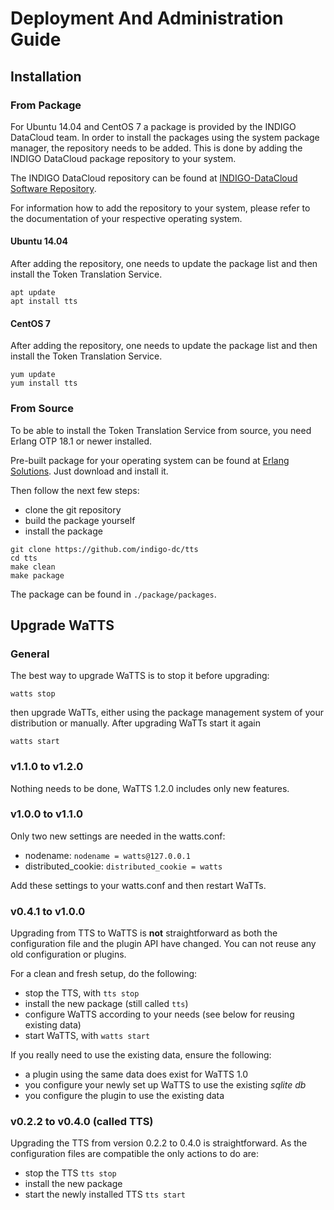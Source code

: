 # Deployment And Administration Guide
## Installation
### From Package
For Ubuntu 14.04 and CentOS 7 a package is provided by the INDIGO DataCloud
team.
In order to install the packages using the system package manager, the
repository needs to be added. This is done by adding the INDIGO DataCloud
package repository to your system.

The INDIGO DataCloud repository can be found at [INDIGO-DataCloud Software
Repository](http://repo.indigo-datacloud.eu).


For information how to add the repository to your system, please refer to the
documentation of your respective operating system.

#### Ubuntu 14.04
After adding the repository, one needs to update the package list and then install
the Token Translation Service.
```
apt update
apt install tts
```

#### CentOS 7
After adding the repository, one needs to update the package list and then install
the Token Translation Service.
```
yum update
yum install tts
```

### From Source
To be able to install the Token Translation Service from source, you need Erlang
OTP 18.1 or newer installed.

Pre-built package for your operating system can be found at [Erlang Solutions](https://www.erlang-solutions.com/resources/download.html).
Just download and install it.

Then follow the next few steps:

- clone the git repository
- build the package yourself
- install the package
```
git clone https://github.com/indigo-dc/tts
cd tts
make clean
make package
```

The package can be found in `./package/packages`.

## Upgrade WaTTS
### General
The best way to upgrade WaTTS is to stop it before upgrading:
```
watts stop
```
then upgrade WaTTs, either using the package management system of your distribution or
manually.
After upgrading WaTTs start it again
```
watts start
```
### v1.1.0 to v1.2.0
Nothing needs to be done, WaTTS 1.2.0 includes only new features.

### v1.0.0 to v1.1.0
Only two new settings are needed in the watts.conf:
- nodename: `nodename = watts@127.0.0.1`
- distributed_cookie: `distributed_cookie = watts`

Add these settings to your watts.conf and then restart WaTTs.

### v0.4.1 to v1.0.0
Upgrading from TTS to WaTTS is **not** straightforward as both the configuration
file and the plugin API have changed.
You can not reuse any old configuration or plugins.
<!-- Please see this Documentation on further information regarding a fresh setup. -->

For a clean and fresh setup, do the following:

* stop the TTS, with `tts stop`
* install the new package (still called `tts`)
* configure WaTTS according to your needs (see below for reusing existing data)
* start WaTTS, with `watts start`

If you really need to use the existing data, ensure the following:

* a plugin using the same data does exist for WaTTS 1.0
* you configure your newly set up WaTTS to use the existing *sqlite db*
* you configure the plugin to use the existing data

### v0.2.2 to v0.4.0 (called TTS)
Upgrading the TTS from version 0.2.2 to 0.4.0 is straightforward.
As the configuration files are compatible the only actions to do are:

* stop the TTS `tts stop`
* install the new package
* start the newly installed TTS `tts start`
